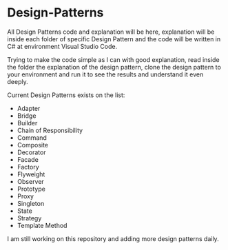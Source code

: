 # Design-Patterns
All Design Patterns code and explanation will be here, explanation will be inside each folder of specific Design Pattern and the code will be written in C# at environment Visual Studio Code.

Trying to make the code simple as I can with good explanation, read inside the folder the explanation of the design pattern, clone the design pattern to your environment and run it to see the results and understand it even deeply.

Current Design Patterns exists on the list:

- Adapter
- Bridge
- Builder
- Chain of Responsibility
- Command
- Composite
- Decorator
- Facade
- Factory
- Flyweight
- Observer
- Prototype
- Proxy
- Singleton
- State
- Strategy
- Template Method

I am still working on this repository and adding more design patterns daily.
